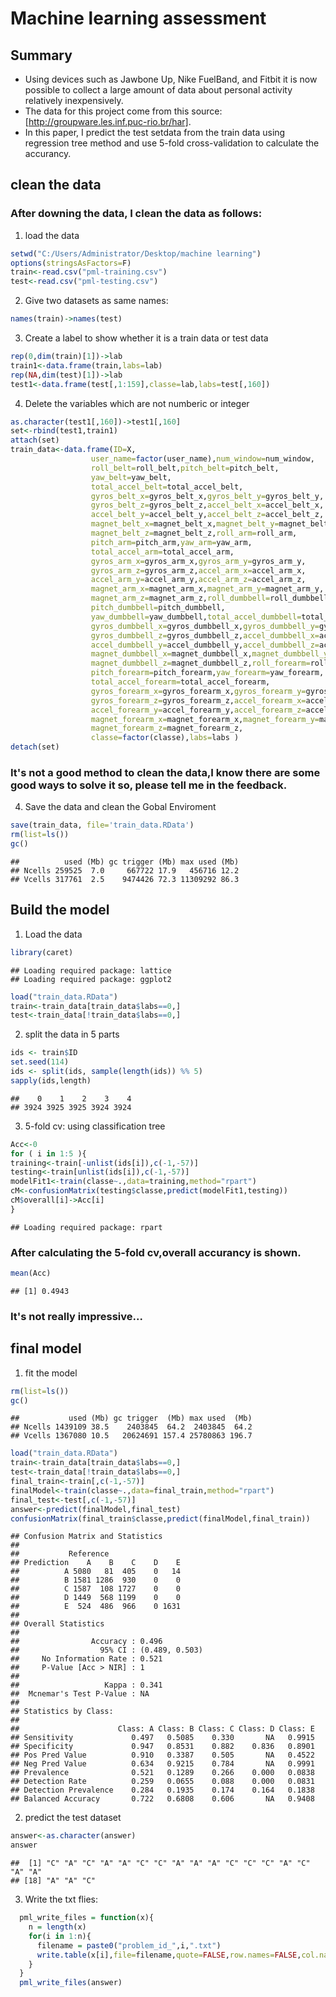 Machine learning assessment
========================================================
## Summary
- Using devices such as Jawbone Up, Nike FuelBand, and Fitbit it is now possible to collect a large amount of data about personal activity relatively inexpensively.
- The data for this project come from this source: [http://groupware.les.inf.puc-rio.br/har].
- In this paper, I predict the test setdata from the train data using regression tree method and use 5-fold cross-validation to calculate the accurancy.


## clean the data
### After downing the data, I clean the data as follows:
1. load the data

```r
setwd("C:/Users/Administrator/Desktop/machine learning")
options(stringsAsFactors=F)
train<-read.csv("pml-training.csv")
test<-read.csv("pml-testing.csv")
```
2. Give two datasets as same names:

```r
names(train)->names(test)
```
3. Create a label to show whether it is a train data or test data

```r
rep(0,dim(train)[1])->lab
train1<-data.frame(train,labs=lab)
rep(NA,dim(test)[1])->lab
test1<-data.frame(test[,1:159],classe=lab,labs=test[,160])
```
4. Delete the variables which are not numberic or integer

```r
as.character(test1[,160])->test1[,160]
set<-rbind(test1,train1)
attach(set)
train_data<-data.frame(ID=X,
                  user_name=factor(user_name),num_window=num_window,
                  roll_belt=roll_belt,pitch_belt=pitch_belt,
                  yaw_belt=yaw_belt,
                  total_accel_belt=total_accel_belt,
                  gyros_belt_x=gyros_belt_x,gyros_belt_y=gyros_belt_y,
                  gyros_belt_z=gyros_belt_z,accel_belt_x=accel_belt_x,
                  accel_belt_y=accel_belt_y,accel_belt_z=accel_belt_z,
                  magnet_belt_x=magnet_belt_x,magnet_belt_y=magnet_belt_y,
                  magnet_belt_z=magnet_belt_z,roll_arm=roll_arm,
                  pitch_arm=pitch_arm,yaw_arm=yaw_arm,
                  total_accel_arm=total_accel_arm,
                  gyros_arm_x=gyros_arm_x,gyros_arm_y=gyros_arm_y,
                  gyros_arm_z=gyros_arm_z,accel_arm_x=accel_arm_x,
                  accel_arm_y=accel_arm_y,accel_arm_z=accel_arm_z,
                  magnet_arm_x=magnet_arm_x,magnet_arm_y=magnet_arm_y,
                  magnet_arm_z=magnet_arm_z,roll_dumbbell=roll_dumbbell,
                  pitch_dumbbell=pitch_dumbbell,
                  yaw_dumbbell=yaw_dumbbell,total_accel_dumbbell=total_accel_dumbbell,
                  gyros_dumbbell_x=gyros_dumbbell_x,gyros_dumbbell_y=gyros_dumbbell_y,
                  gyros_dumbbell_z=gyros_dumbbell_z,accel_dumbbell_x=accel_dumbbell_x,
                  accel_dumbbell_y=accel_dumbbell_y,accel_dumbbell_z=accel_dumbbell_z,
                  magnet_dumbbell_x=magnet_dumbbell_x,magnet_dumbbell_y=magnet_dumbbell_y,
                  magnet_dumbbell_z=magnet_dumbbell_z,roll_forearm=roll_forearm,
                  pitch_forearm=pitch_forearm,yaw_forearm=yaw_forearm,
                  total_accel_forearm=total_accel_forearm,
                  gyros_forearm_x=gyros_forearm_x,gyros_forearm_y=gyros_forearm_y,
                  gyros_forearm_z=gyros_forearm_z,accel_forearm_x=accel_forearm_x,
                  accel_forearm_y=accel_forearm_y,accel_forearm_z=accel_forearm_z,
                  magnet_forearm_x=magnet_forearm_x,magnet_forearm_y=magnet_forearm_y,
                  magnet_forearm_z=magnet_forearm_z,
                  classe=factor(classe),labs=labs )
detach(set)
```
### It's not a good method to clean the data,I know there are some good ways to solve it so, please tell me in the feedback.

4. Save the data and clean the Gobal Enviroment

```r
save(train_data, file='train_data.RData')
rm(list=ls())
gc()
```

```
##          used (Mb) gc trigger (Mb) max used (Mb)
## Ncells 259525  7.0     667722 17.9   456716 12.2
## Vcells 317761  2.5    9474426 72.3 11309292 86.3
```

## Build the model
1. Load the data

```r
library(caret)
```

```
## Loading required package: lattice
## Loading required package: ggplot2
```

```r
load("train_data.RData")
train<-train_data[train_data$labs==0,]
test<-train_data[!train_data$labs==0,]
```
2. split the data in 5 parts

```r
ids <- train$ID
set.seed(114)
ids <- split(ids, sample(length(ids)) %% 5)
sapply(ids,length)
```

```
##    0    1    2    3    4 
## 3924 3925 3925 3924 3924
```
3. 5-fold cv: using classification tree

```r
Acc<-0
for ( i in 1:5 ){
training<-train[-unlist(ids[i]),c(-1,-57)]
testing<-train[unlist(ids[i]),c(-1,-57)]
modelFit1<-train(classe~.,data=training,method="rpart")
cM<-confusionMatrix(testing$classe,predict(modelFit1,testing))
cM$overall[i]->Acc[i]
}
```

```
## Loading required package: rpart
```
### After calculating the 5-fold cv,overall accurancy is shown.

```r
mean(Acc)
```

```
## [1] 0.4943
```
### It's not really impressive...
## final model
1. fit the model

```r
rm(list=ls())
gc()
```

```
##           used (Mb) gc trigger  (Mb) max used  (Mb)
## Ncells 1439109 38.5    2403845  64.2  2403845  64.2
## Vcells 1367080 10.5   20624691 157.4 25780863 196.7
```

```r
load("train_data.RData")
train<-train_data[train_data$labs==0,]
test<-train_data[!train_data$labs==0,]
final_train<-train[,c(-1,-57)]
finalModel<-train(classe~.,data=final_train,method="rpart")
final_test<-test[,c(-1,-57)]
answer<-predict(finalModel,final_test)
confusionMatrix(final_train$classe,predict(finalModel,final_train))
```

```
## Confusion Matrix and Statistics
## 
##           Reference
## Prediction    A    B    C    D    E
##          A 5080   81  405    0   14
##          B 1581 1286  930    0    0
##          C 1587  108 1727    0    0
##          D 1449  568 1199    0    0
##          E  524  486  966    0 1631
## 
## Overall Statistics
##                                         
##                Accuracy : 0.496         
##                  95% CI : (0.489, 0.503)
##     No Information Rate : 0.521         
##     P-Value [Acc > NIR] : 1             
##                                         
##                   Kappa : 0.341         
##  Mcnemar's Test P-Value : NA            
## 
## Statistics by Class:
## 
##                      Class: A Class: B Class: C Class: D Class: E
## Sensitivity             0.497   0.5085    0.330       NA   0.9915
## Specificity             0.947   0.8531    0.882    0.836   0.8901
## Pos Pred Value          0.910   0.3387    0.505       NA   0.4522
## Neg Pred Value          0.634   0.9215    0.784       NA   0.9991
## Prevalence              0.521   0.1289    0.266    0.000   0.0838
## Detection Rate          0.259   0.0655    0.088    0.000   0.0831
## Detection Prevalence    0.284   0.1935    0.174    0.164   0.1838
## Balanced Accuracy       0.722   0.6808    0.606       NA   0.9408
```
2. predict the test dataset

```r
answer<-as.character(answer)
answer
```

```
##  [1] "C" "A" "C" "A" "A" "C" "C" "A" "A" "A" "C" "C" "C" "A" "C" "A" "A"
## [18] "A" "A" "C"
```
3. Write the txt flies:

```r
  pml_write_files = function(x){
    n = length(x)
    for(i in 1:n){
      filename = paste0("problem_id_",i,".txt")
      write.table(x[i],file=filename,quote=FALSE,row.names=FALSE,col.names=FALSE)
    }
  }
  pml_write_files(answer)
```
